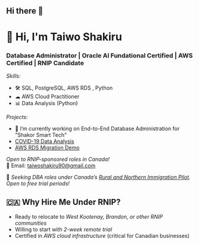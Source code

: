 ## Hi there 👋 

# 👋 Hi, I'm Taiwo Shakiru
###  Database Administrator | Oracle AI Fundational Certified | AWS Certified | RNIP Candidate  

*Skills:*  
- 🛠 SQL, PostgreSQL, AWS RDS , Python
- ☁ AWS Cloud Practitioner
- 📊 Data Analysis (Python)  

*Projects:*  
- 🔭 I’m currently working on End-to-End Database Administration for "Shakor Smart Tech"
- [COVID-19 Data Analysis](https://github.com/Shakorly/Shakorly-Smart-Tech-DBA--Project)  
- [AWS RDS Migration Demo](https://github.com/Shakorly/your-repo)  

*Open to RNIP-sponsored roles in Canada!*  
📧 Email: taiwoshakiru90@gmail.com


🔹 *Seeking DBA roles under Canada’s [Rural and Northern Immigration Pilot](https://www.canada.ca/en/immigration-refugees-citizenship/services/immigrate-canada/rural-northern-immigration-pilot.html). Open to free trial periods!*

## 🇨🇦 Why Hire Me Under RNIP?
- Ready to relocate to *West Kootenay, Brandon, or other RNIP communities*
- Willing to start with *2-week remote trial*
- Certified in *AWS cloud infrastructure* (critical for Canadian businesses)
<!--
**Shakorly/Shakorly** is a ✨ _special_ ✨ repository because its `README.md` (this file) appears on your GitHub profile.

Here are some ideas to get you started:

- 🔭 I’m currently working on ...
- 🌱 I’m currently learning ...
- 👯 I’m looking to collaborate on ...
- 🤔 I’m looking for help with ...
- 💬 Ask me about ...
- 📫 How to reach me: ...
- 😄 Pronouns: ...
- ⚡ Fun fact: ...
-->
